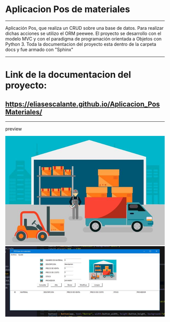# Aplicacion Pos de materiales
----
Aplicación Pos, que realiza un CRUD sobre una base de datos. 
Para realizar dichas acciones se utilizo el ORM peewee.
El proyecto se desarrollo con el modelo MVC y con el paradigma de programación orientada a Objetos con Python 3.
Toda la documentacion del proyecto esta dentro de la carpeta docs y fue armado con "Sphinx"

----
# Link de la documentacion del proyecto:
## https://eliasescalante.github.io/Aplicacion_PosMateriales/
----

preview

![Texto alternativo](https://github.com/eliasescalante/Aplicacion_PosMateriales/blob/main/img/1.JPG)
![Texto alternativo](https://github.com/eliasescalante/Aplicacion_PosMateriales/blob/main/img/Capture_app_nueva.JPG)
